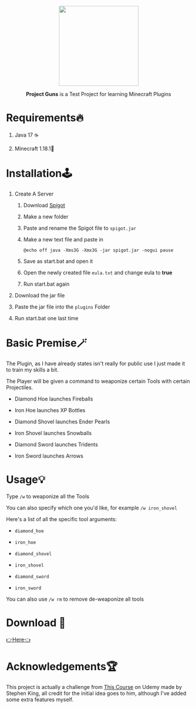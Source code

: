 <p align="center">
<img title="" src="https://img.icons8.com/nolan/512/sports-gun.png" alt="" width="217" data-align="center">

<p align="center">
<b>Project Guns</b> is a Test Project for learning Minecraft Plugins
   
# Requirements🔥

1. Java 17 ☕

2. Minecraft 1.18.1👀
   
# Installation🕹️

1. Create A Server
   
   1. Download [Spigot](https://getbukkit.org/get/bf7ac3b5bc08ea97d22919680d240a80)
   
   2. Make a new folder
   
   3. Paste and rename the Spigot file to `spigot.jar`
   
   4. Make a new text file and paste in 
      
      `@echo off
      java -Xms3G -Xmx3G -jar spigot.jar -nogui
      pause`
   
   5. Save as start.bat and open it
   
   6. Open the newly created file `eula.txt` and change eula to **true**
   
   7. Run start.bat again

2. Download the jar file

3. Paste the jar file into the `plugins` Folder

4. Run start.bat one last time

# Basic Premise🪄


The Plugin, as I have already states isn't really for public use I just made it to train my skills a bit.

The Player will be given a command to weaponize certain Tools with certain Projectiles.

- Diamond Hoe launches Fireballs

- Iron Hoe launches XP Bottles

- Diamond Shovel launches Ender Pearls

- Iron Shovel launches Snowballs

- Diamond Sword launches Tridents

- Iron Sword launches Arrows

# Usage💡


Type `/w` to weaponize all the Tools

You can also specify which one you'd like, for example `/w iron_shovel`

Here's a list of all the specific tool arguments:

- `diamond_hoe`

- `iron_hoe`

- `diamond_shovel`

- `iron_shovel`

- `diamond_sword`

- `iron_sword`

You can also use `/w rm` to remove de-weaponize all tools

# Download 🎈

[👉Here👈](https://github.com/ren-ben/project-guns/releases/tag/v0.1.0)

# Acknowledgements🏆


This project is actually a challenge from [This Course](https://www.udemy.com/course/develop-minecraft-plugins-java-programming/) on Udemy made by Stephen King, all credit for the initial idea goes to him, although I've added some extra features myself.
